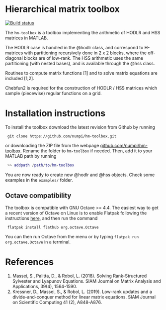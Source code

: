 # Hierarchical matrix toolbox

[![Build status](https://api.travis-ci.org/numpi/hm-toolbox.svg?branch=master)](https://travis-ci.org/numpi/hm-toolbox)

The <code>hm-toolbox</code> is a toolbox implementing the arithmetic of HODLR and HSS matrices in MATLAB. 

The HODLR case is handled in the @hodlr class, and correspond to H-matrices with partitioning
recursively done in 2 x 2 blocks, where the off-diagonal blocks are of low-rank. The HSS 
arithmetic uses the same partitioning (with nested bases), and is available through the
@hss class. 

Routines to compute matrix functions [1] and to solve matrix equations are included [1,2]. 

Chebfun2 is required for the construction of HODLR / HSS matrices which sample 
(piecewise) regular functions on a grid.

# Installation instructions

To install the toolbox download the latest revision from Github by running
```
 git clone https://github.com/numpi/hm-toolbox.git
```

or downloading the ZIP file from the webpage [github.com/numpi/hm-toolbox](https://github.com/numpi/hm-toolbox). 
Rename the folder to <code>hm-toolbox</code> if needed. Then, add it to your MATLAB path by running
```Matlab
 >> addpath /path/to/hm-toolbox
```

You are now ready to create new @hodlr and @hss objects. Check some examples in the
<code>examples/</code> folder. 

## Octave compatibility
The toolbox is compatible with GNU Octave >= 4.4. The easiest way to get a
recent version of Octave on Linux is to enable Flatpak following the instructions
[here](https://flatpak.org/setup/), and then run the command 
```
 flatpak install flathub org.octave.Octave
```
You can then run Octave from the menu or by typing <code>flatpak run org.octave.Octave</code> in a terminal. 

# References

1. Massei, S., Palitta, D., & Robol, L. (2018). Solving Rank-Structured Sylvester and Lyapunov Equations. SIAM Journal on Matrix Analysis and Applications, 39(4), 1564-1590.
2. Kressner, D., Massei, S., & Robol, L. (2019). Low-rank updates and a divide-and-conquer method for linear matrix equations. SIAM Journal on Scientific Computing 41 (2), A848-A876.
